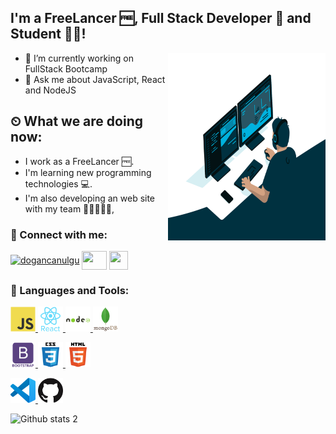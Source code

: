 ## I'm a FreeLancer 🆓, Full Stack Developer 🚀 and Student 👨‍🎓!  
<img src="code.gif" width="50%" height="300" align="right">

- 🔭 I’m currently working on FullStack Bootcamp
- 💬 Ask me about JavaScript, React and NodeJS

## ⏲ What we are doing now:
- I work as a FreeLancer 🆓.
- I'm learning new programming technologies 💻. 
- I'm also developing an web site with my team 👨🏼‍🤝‍👨🏻, 

### 📩 Connect with me:
<a href="https://www.linkedin.com/in/y%C4%B1lmazcanpolat/" target="blank"><img align="center" src="https://raw.githubusercontent.com/rahuldkjain/github-profile-readme-generator/master/src/images/icons/Social/linked-in-alt.svg" alt="dogancanulgu" height="30" width="40" /></a>
[<img align="center" height="30" width="40" src="https://cdn.jsdelivr.net/npm/simple-icons@v4/icons/gmail.svg" />][gmail]
[<img align="center" height="30" width="30" src="https://www.upwork.com/favicon.ico" />][upwork]



[gmail]: mailto:ylmzcanpolat@gmail.com
[upwork]: https://www.upwork.com/freelancers/~01bd6a46b409874053

### 🔧 Languages and Tools:
<a href="https://developer.mozilla.org/en-US/docs/Web/JavaScript" target="_blank" rel="noreferrer"> <img src="https://raw.githubusercontent.com/devicons/devicon/master/icons/javascript/javascript-original.svg" alt="javascript" width="40" height="40"/> </a>
<a href="https://reactjs.org/" target="_blank" rel="noreferrer"> <img src="https://raw.githubusercontent.com/devicons/devicon/master/icons/react/react-original-wordmark.svg" alt="react" width="40" height="40"/> </a>
<a href="https://nodejs.org" target="_blank" rel="noreferrer"> <img src="https://raw.githubusercontent.com/devicons/devicon/master/icons/nodejs/nodejs-original-wordmark.svg" alt="nodejs" width="40" height="40"/> </a>
<a href="https://www.mongodb.com/" target="_blank" rel="noreferrer"> <img src="https://raw.githubusercontent.com/devicons/devicon/master/icons/mongodb/mongodb-original-wordmark.svg" alt="mongodb" width="40" height="40"/> </a>

<a href="https://getbootstrap.com" target="_blank" rel="noreferrer"> 
<img src="https://raw.githubusercontent.com/devicons/devicon/master/icons/bootstrap/bootstrap-plain-wordmark.svg" alt="bootstrap" width="40" height="40"/> </a> 
<a href="https://www.w3schools.com/css/" target="_blank" rel="noreferrer"> <img src="https://raw.githubusercontent.com/devicons/devicon/master/icons/css3/css3-original-wordmark.svg" alt="css3" width="40" height="40"/> </a>  
<a href="https://www.w3.org/html/" target="_blank" rel="noreferrer"> <img src="https://raw.githubusercontent.com/devicons/devicon/master/icons/html5/html5-original-wordmark.svg" alt="html5" width="40" height="40"/> </a>

<a href="" target="_blank" rel="noreferrer"> <img src="https://raw.githubusercontent.com/github/explore/80688e429a7d4ef2fca1e82350fe8e3517d3494d/topics/visual-studio-code/visual-studio-code.png" alt="Visual Studio Code" width="40" height="40"/> </a>
<a href="" target="_blank" rel="noreferrer"> <img src="https://raw.githubusercontent.com/github/explore/78df643247d429f6cc873026c0622819ad797942/topics/github/github.png" alt="GitHub" width="40" height="40"/> </a>

![Github stats 2](https://github-readme-stats.vercel.app/api?username=ylmzcanpolat&show_icons=true&theme=radical)






